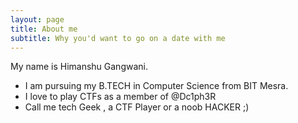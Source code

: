 ```yaml
---
layout: page
title: About me
subtitle: Why you'd want to go on a date with me
---
```


My name is Himanshu Gangwani. 
- I am pursuing my B.TECH in Computer Science from BIT Mesra. 
- I love to play CTFs as a member of @Dc1ph3R 
- Call me tech Geek , a CTF Player or a noob HACKER ;)

